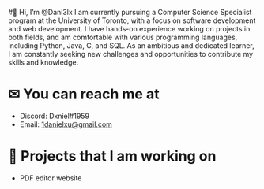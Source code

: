 #👋 Hi, I’m @Dani3lx
I am currently pursuing a Computer Science Specialist program at the University of Toronto, with a focus on software development and web development. I have hands-on experience working on projects in both fields, and am comfortable with various programming languages, including Python, Java, C, and SQL. As an ambitious and dedicated learner, I am constantly seeking new challenges and opportunities to contribute my skills and knowledge.

# ✉ You can reach me at
- Discord: Dxniel#1959
- Email: 1danielxu@gmail.com

# 💼 Projects that I am working on
- PDF editor website
